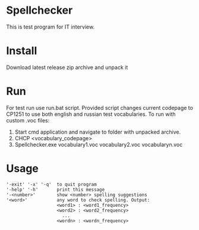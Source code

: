 # Spellchecker
This is test program for IT interview.

# Install
Download latest release zip archive and unpack it

# Run
For test run use run.bat script. Provided script changes current codepage to CP1251 to use both english and russian test vocabularies.
To run with custom .voc files:
1. Start cmd application and navigate to folder with unpacked archive.
2. CHCP <vocabulary_codepage>
3. Spellchecker.exe vocabulary1.voc vocabulary2.voc vocabularyn.voc

# Usage
```
'-exit' '-x' '-q'  to quit program
'-help' '-h'       print this message
'-<number>'        show <number> spelling suggestions
'<word>'           any word to check spelling. Output:
                   <word1> : <word1_frequency>
                   <word2> : <word2_frequency>
                     ...
                   <wordn> : <wordn_frequency>
```
